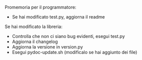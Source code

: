 Promemoria per il programmatore:

 * Se hai modificato test.py, aggiorna il readme
 
 Se hai modificato la libreria:
 
 * Controlla che non ci siano bug evidenti, esegui test.py
 * Aggiorna il changelog
 * Aggiorna la versione in version.py
 * Esegui pydoc-update.sh (modificalo se hai aggiunto dei file)
 
